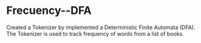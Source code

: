 # Frecuency--DFA
Created a Tokenizer by implemented a Deterministic Finite Automata (DFA). The Tokenizer is used to track frequency of words from a list of books. 
